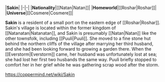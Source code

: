 |**Sakin**|
|-|-|
|**Nationality**|[[Natan\|Natan]]|
|**Homeworld**|[[Roshar\|Roshar]]|
|**Universe**|[[Cosmere\|Cosmere]]|

**Sakin** is a resident of a small port on the eastern edge of [[Roshar\|Roshar]].
Sakin's village is located within the former kingdom of [[Natanatan\|Natanatan]], and Sakin is presumably [[Natan\|Natan]] like the other townsfolk, including [[Puuli\|Puuli]].
She moved to a fine stone hut behind the northern cliffs of the village after marrying her third husband, and she had been looking forward to growing a garden there. When the [[Everstorm\|Everstorm]] came, her husband was unfortunately lost at sea; she had lost her first two husbands the same way. Puuli briefly stopped to comfort her in her grief while he was gathering scrap wood after the storm.



https://coppermind.net/wiki/Sakin